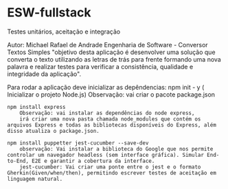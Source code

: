 # ESW-fullstack
Testes unitários, aceitação e integração

Autor: Michael Rafael de Andrade
Engenharia de Software - Conversor Textos Simples 
"objetivo desta aplicação é desenvolver uma solução que converta o texto utilizando as letras de trás para frente formando uma nova palavra e realizar testes para verificar a consistência, qualidade e integridade da aplicação".

Para rodar a aplicação deve inicializar as depêndencias:
    npm init - y ( Inicializar o projeto Node.js)
        Observação: vai criar o pacote package.json

    npm install express
        Observação: vai instalar as dependências do node express, 
        irá criar uma nova pasta chamada node_modules que contém os arquivos Express e todas as bibliotecas disponíveis do Express, além disso atualiza o package.json.
    
    npm install puppetter jest-cucumber --save-dev
        observação: Vai instalar a biblioteca do Google que nos permite controlar um navegador headless (sem interface gráfica). Simular End-to-End, E2E e garantir a cobertura da interface.
        jest-cucumber: Vai criar uma ponte entre o jest e o formato Gherkin(Given/when/then), permitindo escrever testes de aceitação em linguagem natural.
        
